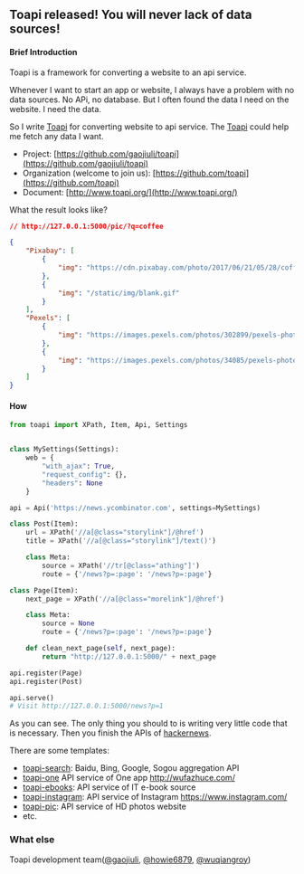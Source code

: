 ## Toapi released! You will never lack of data sources!

#### Brief Introduction

Toapi is a framework for converting a website to an api service.

Whenever I want to start an app or website, I always have a problem with no data sources.
No APi, no database. But I often found the data I need on the website. I need the data.

So I write [Toapi](https://github.com/gaojiuli/toapi) for converting website to api service.
The [Toapi](https://github.com/gaojiuli/toapi) could help me fetch any data I want.

- Project: [https://github.com/gaojiuli/toapi](https://github.com/gaojiuli/toapi)
- Organization (welcome to join us): [https://github.com/toapi](https://github.com/toapi)
- Document: [http://www.toapi.org/](http://www.toapi.org/)

What the result looks like?

```json
// http://127.0.0.1:5000/pic/?q=coffee

{
    "Pixabay": [
        {
            "img": "https://cdn.pixabay.com/photo/2017/06/21/05/28/coffee-2426110__340.png"
        },
        {
            "img": "/static/img/blank.gif"
        }
    ],
    "Pexels": [
        {
            "img": "https://images.pexels.com/photos/302899/pexels-photo-302899.jpeg?h=350&auto=compress&cs=tinysrgb"
        },
        {
            "img": "https://images.pexels.com/photos/34085/pexels-photo.jpg?h=350&auto=compress&cs=tinysrgb"
        }
    ]
}
```

#### How

``` python
from toapi import XPath, Item, Api, Settings


class MySettings(Settings):
    web = {
        "with_ajax": True,
        "request_config": {},
        "headers": None
    }

api = Api('https://news.ycombinator.com', settings=MySettings)

class Post(Item):
    url = XPath('//a[@class="storylink"]/@href')
    title = XPath('//a[@class="storylink"]/text()')

    class Meta:
        source = XPath('//tr[@class="athing"]')
        route = {'/news?p=:page': '/news?p=:page'}

class Page(Item):
    next_page = XPath('//a[@class="morelink"]/@href')

    class Meta:
        source = None
        route = {'/news?p=:page': '/news?p=:page'}

    def clean_next_page(self, next_page):
        return "http://127.0.0.1:5000/" + next_page

api.register(Page)
api.register(Post)

api.serve()
# Visit http://127.0.0.1:5000/news?p=1
```

As you can see. The only thing you should to is writing very little code that is necessary.
Then you finish the APIs of [hackernews](https://news.ycombinator.com).

There are some templates:

- [toapi-search](https://github.com/toapi/toapi-search): Baidu, Bing, Google, Sogou aggregation API
- [toapi-one](https://github.com/toapi/toapi-one) API service of One app <http://wufazhuce.com/>
- [toapi-ebooks](https://github.com/toapi/toapi-ebooks): API service of IT e-book source
- [toapi-instagram](https://github.com/toapi/toapi-instagram): API service of Instagram <https://www.instagram.com/>
- [toapi-pic](https://github.com/toapi/toapi-pic): API service of HD photos website
- etc.

### What else

Toapi development team([@gaojiuli](https://github.com/gaojiuli/), [@howie6879](https://github.com/howie6879/), [@wuqiangroy](https://github.com/wuqiangroy/))